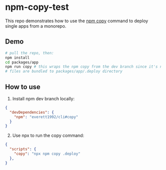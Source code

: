 # npm-copy-test

This repo demonstrates how to use the [npm copy](https://github.com/npm/cli/pull/4082) command to deploy single apps from a monorepo.

## Demo

```bash
# pull the repo, then:
npm install
cd packages/app
npm run copy # this wraps the npm copy from the dev branch since it's not available on npm yet
# files are bundled to packages/app/.deploy directory
```

## How to use

1. Install npm dev branch locally:
```json
{
  "devDependencies": {
    "npm": "everett1992/cli#copy"
  }
}
```

2. Use npx to run the copy command:
```json
{
  "scripts": {
    "copy": "npx npm copy .deploy"
  },
}
```
